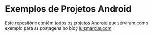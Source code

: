 Exemplos de Projetos Android
==================


Este repositório contém todos os projetos Android que serviram como exemplo para as postagens no blog [luizmarcus.com](http://luizmarcus.com)